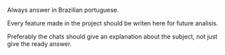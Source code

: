 Always answer in Brazilian portuguese.

Every feature made in the project should be writen here for future analisis.

Preferably the chats should give an explanation about the subject, not just give the ready answer.

<!-- qFoHPX6gbu03yTS9 -->